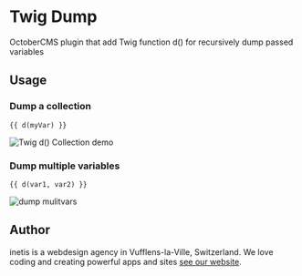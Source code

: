 # Twig Dump
OctoberCMS plugin that add Twig function d() for recursively dump passed variables

## Usage

### Dump a collection
```twig
{{ d(myVar) }}
```
![Twig d() Collection demo](https://cloud.githubusercontent.com/assets/12028540/26622474/d464855a-45ea-11e7-956f-edc02f44437c.png)


### Dump multiple variables

```twig
{{ d(var1, var2) }}
```
![dump mulitvars](https://cloud.githubusercontent.com/assets/12028540/26622650/6bef880c-45eb-11e7-844e-cc38f1b887da.png)

## Author
inetis is a webdesign agency in Vufflens-la-Ville, Switzerland. We love coding and creating powerful apps and sites  [see our website](https://inetis.ch).
